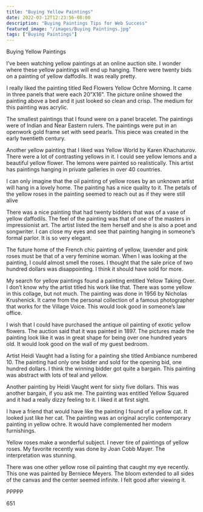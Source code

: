 ```yaml
---
title: "Buying Yellow Paintings"
date: 2022-03-12T12:23:56-08:00
description: "Buying Paintings Tips for Web Success"
featured_image: "/images/Buying Paintings.jpg"
tags: ["Buying Paintings"]
---
```


Buying Yellow Paintings

I’ve been watching yellow paintings at an online auction site.  I wonder where these yellow paintings will end up hanging.  There were twenty bids on a painting of yellow daffodils.  It was really pretty.

I really liked the painting titled Red Flowers Yellow Ochre Morning.  It came in three panels that were each 20”X16”.  The picture online showed the painting above a bed and it just looked so clean and crisp.  The medium for this painting was acrylic.

The smallest paintings that I found were on a panel bracelet.  The paintings were of Indian and Near Eastern rulers.  The paintings were put in an openwork gold frame set with seed pearls.  This piece was created in the early twentieth century.

Another yellow painting that I liked was Yellow World by Karen Khachaturov.  There were a lot of contrasting yellows in it.  I could see yellow lemons and a beautiful yellow flower.  The lemons were painted so realistically.  This artist has paintings hanging in private galleries in over 40 countries.

I can only imagine that the oil painting of yellow roses by an unknown artist will hang in a lovely home.  The painting has a nice quality to it.  The petals of the yellow roses in the painting seemed to reach out as if they were still alive

There was a nice painting that had twenty bidders that was of a vase of yellow daffodils.  The feel of the painting was that of one of the masters in impressionist art.  The artist listed the item herself and she is also a poet and songwriter.  I can close my eyes and see that painting hanging in someone’s formal parlor.  It is so very elegant.

The future home of the French chic painting of yellow, lavender and pink roses must be that of a very feminine woman.  When I was looking at the painting, I could almost smell the roses.  I thought that the sale price of two hundred dollars was disappointing.  I think it should have sold for more.

My search for yellow paintings found a painting entitled Yellow Taking Over.  I don’t know why the artist titled his work like that.  There was some yellow in this collage, but not much.  The painting was done in 1956 by Nicholas Krushenick.  It came from the personal collection of a famous photographer that works for the Village Voice.  This would look good in someone’s law office.

I wish that I could have purchased the antique oil painting of exotic yellow flowers.  The auction said that it was painted in 1897.  The pictures made the painting look like it was in great shape for being over one hundred years old.  It would look good on the wall of my guest bedroom.

Artist Heidi Vaught had a listing for a painting she titled Ambiance numbered 10.  The painting had only one bidder and sold for the opening bid, one hundred dollars.  I think the winning bidder got quite a bargain.  This painting was abstract with lots of teal and yellow.

Another painting by Heidi Vaught went for sixty five dollars.  This was another bargain, if you ask me.  The painting was entitled Yellow Squared and it had a really dizzy feeling to it.  I liked it at first sight.

I have a friend that would have like the painting I found of a yellow cat.  It looked just like her cat.  The painting was an original acrylic contemporary painting in yellow ochre.  It would have complemented her modern furnishings.

Yellow roses make a wonderful subject.  I never tire of paintings of yellow roses.  My favorite recently was done by Joan Cobb Mayer.  The interpretation was stunning.

There was one other yellow rose oil painting that caught my eye recently.  This one was painted by Berniece Meyers.  The bloom extended to all sides of the canvas and the center seemed infinite.  I felt good after viewing it.

PPPPP

651

